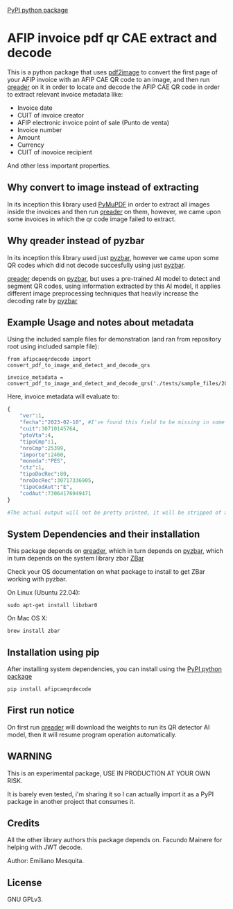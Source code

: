 [PyPI python package](https://pypi.org/project/afipcaeqrdecode/)

# AFIP invoice pdf qr CAE extract and decode

This is a python package that uses [pdf2image](https://pypi.org/project/pdf2image/) to convert the first page of your AFIP invoice with an AFIP CAE QR code to an image, and then run [qreader](https://pypi.org/project/qreader/) on it in order to locate and decode the AFIP CAE QR code in order to extract relevant invoice metadata like: 

- Invoice date
- CUIT of invoice creator
- AFIP electronic invoice point of sale (Punto de venta)
- Invoice number
- Amount
- Currency
- CUIT of inovoice recipient

And other less important properties.

## Why convert to image instead of extracting

In its inception this library used [PyMuPDF](https://pypi.org/project/PyMuPDF/) in order to extract all images inside the invoices and then run [qreader](https://pypi.org/project/qreader/) on them, however, we came upon some invoices in which the qr code image failed to extract.

## Why qreader instead of pyzbar

In its inception this library used just [pyzbar](https://pypi.org/project/pyzbar/), however we came upon some QR codes which did not decode succesfully using just [pyzbar](https://pypi.org/project/pyzbar/).

[qreader](https://pypi.org/project/qreader/) depends on [pyzbar](https://pypi.org/project/pyzbar/), but uses a pre-trained AI model to detect and segment QR codes, using information extracted by this AI model, it applies different image preprocessing techniques that heavily increase the decoding rate by [pyzbar](https://pypi.org/project/pyzbar/)

## Example Usage and notes about metadata

Using the included sample files for demonstration (and ran from repository root using included sample file):

```
from afipcaeqrdecode import convert_pdf_to_image_and_detect_and_decode_qrs

invoice_metadata = convert_pdf_to_image_and_detect_and_decode_qrs('./tests/sample_files/2000005044986390.pdf')
```

Here, invoice metadata will evaluate to:

```python
{
    "ver":1,
    "fecha":"2023-02-10", #I've found this field to be missing in some decodes
    "cuit":30710145764,
    "ptoVta":4,
    "tipoCmp":1,
    "nroCmp":25399,
    "importe":2460,
    "moneda":"PES",
    "ctz":1,
    "tipoDocRec":80,
    "nroDocRec":30717336905,
    "tipoCodAut":"E",
    "codAut":73064176949471
}

#The actual output will not be pretty printed, it will be stripped of all whitespace and formatting characters
```

## System Dependencies and their installation

This package depends on [qreader](https://pypi.org/project/qreader/), which in turn depends on [pyzbar](https://pypi.org/project/pyzbar/), which in turn depends on the system library zbar [ZBar](https://zbar.sourceforge.net/)

Check your OS documentation on what package to install to get ZBar working with pyzbar.

On Linux (Ubuntu 22.04):

`sudo apt-get install libzbar0`


On Mac OS X:

`brew install zbar`

## Installation using pip

After installing system dependencies, you can install using the [PyPI python package](https://pypi.org/project/afipcaeqrdecode/)

`pip install afipcaeqrdecode`

## First run notice

On first run [qreader](https://pypi.org/project/qreader/) will download the weights to run its QR detector AI model, then it will resume program operation automatically.


## WARNING

This is an experimental package, USE IN PRODUCTION AT YOUR OWN RISK.

It is barely even tested, i'm sharing it so I can actually import it as a PyPI package in another project that consumes it.

## Credits

All the other library authors this package depends on.
Facundo Mainere for helping with JWT decode.

Author: Emiliano Mesquita.

## License

GNU GPLv3.

